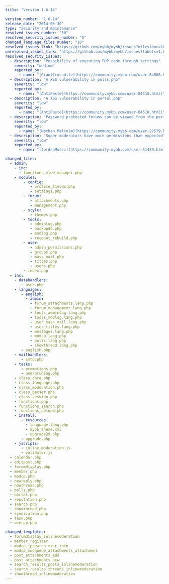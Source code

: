 ```yaml
---
title: "Version 1.6.14"

version_number: "1.6.14"
release_date: "2014-06-30"
type: "security and maintenance"
resolved_issues_number: "50"
resolved_security_issues_number: "5"
changed_language_files_number: "10"
resolved_issues_link: "https://github.com/mybb/mybb/issues?milestone=1&&state=closed"
unresolved_issues_link: "https://github.com/mybb/mybb/issues?labels=1.6&state=open"
resolved_security_issues:
  - description: "Possibility of executing PHP code through settings"
    severity: "medium"
    reported_by:
      - name: "[GiantCrocodile](https://community.mybb.com/user-84068.html)"
  - description: "A XSS vulnerability in polls.php"
    severity: "low"
    reported_by:
      - name: "[AntiPaste](https://community.mybb.com/user-84510.html)"
  - description: "A XSS vulnerability in portal.php"
    severity: "low"
    reported_by:
      - name: "[AntiPaste](https://community.mybb.com/user-84510.html)"
  - description: "Password protected forums can be viewed from the portal"
    severity: "low"
    reported_by:
      - name: "[Nathan Malcolm](https://community.mybb.com/user-27579.html)"
  - description: "Super moderators have more permissions than expected"
    severity: "low"
    reported_by:
      - name: "[JordanMussi](https://community.mybb.com/user-51459.html)"

changed_files:
  - admin:
    - inc:
      - functions_view_manager.php
    - modules:
        - config:
           - profile_fields.php
           - settings.php
        - forum:
           - attachments.php
           - management.php
        - style:
           - themes.php
        - tools:
           - adminlog.php
           - backupdb.php
           - modlog.php
           - recount_rebuild.php
        - user:
           - admin_permissions.php
           - groups.php
           - mass_mail.php
           - titles.php
           - users.php
        - index.php
  - inc:
    - datahandlers:
       - user.php
    - languages:
       - english:
         - admin:
           - forum_attachments.lang.php
           - forum_management.lang.php
           - tools_adminlog.lang.php
           - tools_modlog.lang.php
           - user_mass_mail.lang.php
           - user_titles.lang.php
           - messages.lang.php
           - modcp.lang.php
           - polls.lang.php
           - showthread.lang.php
       - english.php
    - mailhandlers:
       - smtp.php
    - tasks:
       - promotions.php
       - userpruning.php
    - class_core.php
    - class_language.php
    - class_moderation.php
    - class_parser.php
    - class_session.php
    - functions.php
    - functions_search.php
    - functions_upload.php
    - install:
       - resources:
         - language.lang.php
         - mybb_theme.xml
         - upgrade29.php
       - upgrade.php
    - jscripts:
       - inline_moderation.js
       - validator.js
  - calendar.php
  - editpost.php
  - forumdisplay.php
  - member.php
  - modcp.php
  - newreply.php
  - newthread.php
  - polls.php
  - portal.php
  - reputation.php
  - search.php
  - showthread.php
  - syndication.php
  - task.php
  - usercp.php

changed_templates:
  - forumdisplay_inlinemoderation
  - member_register
  - modcp_ipsearch_misc_info
  - modcp_modqueue_attachments_attachment
  - post_attachments_add
  - post_attachments_new
  - search_results_posts_inlinemoderation
  - search_results_threads_inlinemoderation
  - showthread_inlinemoderation
---
```

